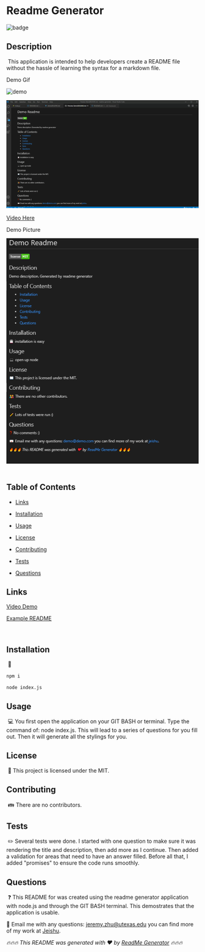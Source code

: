 # Readme Generator
![badge](https://img.shields.io/badge/license-MIT-brightgreen)
​
## Description
​
This application is intended to help developers create a README file without the hassle of learning the syntax for a markdown file.

Demo Gif

![demo](./assets/demo.gif)

![demo](./assets/demo2.gif)

[Video Here](https://drive.google.com/file/d/1Iy6HgrPLC0TjUTtRxV6G6SjbPAPbcA0G/view?usp=sharing)

Demo Picture

![demo](./assets/demopic.png)
​
## Table of Contents 
* [Links](#links)

* [Installation](#installation)
​
* [Usage](#usage)
​
* [License](#license)
​
* [Contributing](#contributing)
​
* [Tests](#tests)
​
* [Questions](#questions)

## Links
[Video Demo](https://drive.google.com/file/d/1Iy6HgrPLC0TjUTtRxV6G6SjbPAPbcA0G/view?usp=sharing)

[Example README](https://github.com/jeishu/readme-generator/blob/main/example/DemoREADME.md)

​
## Installation
​
💾 
``` 
npm i 
```  
``` 
node index.js 
```

## Usage
​
💻 You first open the application on your GIT BASH or terminal. Type the command of: node index.js. This will lead to a series of questions for you fill out. Then it will generate all the stylings for you.
​
## License
​
📖 This project is licensed under the MIT.

## Contributing
​
👪 There are no contributors.
​
## Tests
​
✏️ Several tests were done. I started with one question to make sure it was rendering the title and description, then add more as I continue. Then added a validation for areas that need to have an answer filled. Before all that, I added "promises" to ensure the code runs smoothly.

## Questions
​
❓ This README for was created using the readme generator application with node.js and through the GIT BASH terminal. This demostrates that the application is usable.

📧 Email me with any questions: jeremy.zhu@utexas.edu
you can find more of my work at [Jeishu](https://github.com/jeishu).


_🔥🔥🔥 This README was generated with ❤️ by [ReadMe Generator](https://github.com/jeishu/readme-generator) 🔥🔥🔥_

